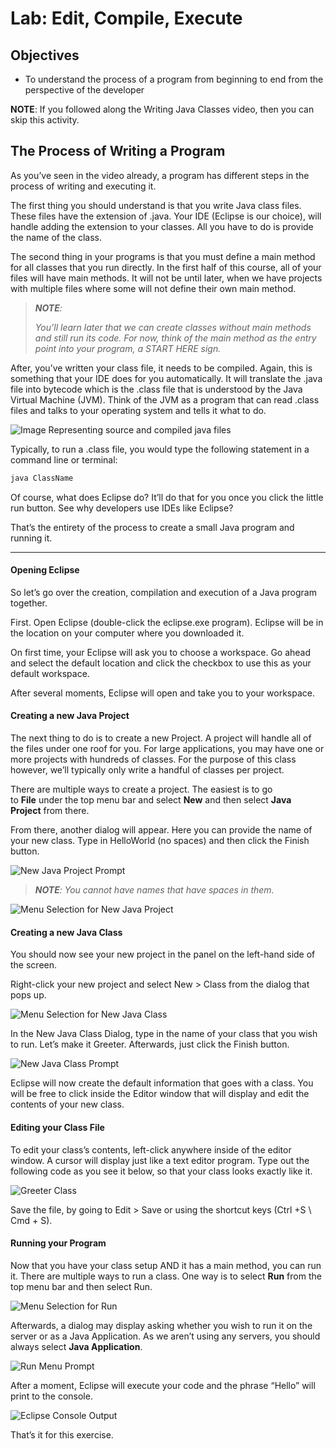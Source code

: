 # Lab: Edit, Compile, Execute

## Objectives
- To understand the process of a program from beginning to end from the perspective of the developer

**NOTE**: If you followed along the Writing Java Classes video, then you can skip this activity.

## The Process of Writing a Program

As you’ve seen in the video already, a program has different steps in the process of writing and executing it.

The first thing you should understand is that you write Java class files. These files have the extension of .java. Your IDE (Eclipse is our choice), will handle adding the extension to your classes. All you have to do is provide the name of the class.

The second thing in your programs is that you must define a main method for all classes that you run directly. In the first half of this course, all of your files will have main methods. It will not be until later, when we have projects with multiple files where some will not define their own main method.

> ***NOTE**:*
>
> *You’ll learn later that we can create classes without main methods and still run its code. For now, think of the main method as the entry point into your program, a START HERE sign.*

After, you’ve written your class file, it needs to be compiled. Again, this is something that your IDE does for you automatically. It will translate the .java file into bytecode which is the .class file that is understood by the Java Virtual Machine (JVM). Think of the JVM as a program that can read .class files and talks to your operating system and tells it what to do.

![Image Representing source and compiled java files](./images/java_bytecode.png)

Typically, to run a .class file, you would type the following statement in a command line or terminal:

```bash
java ClassName
```

Of course, what does Eclipse do? It’ll do that for you once you click the little run button. See why developers use IDEs like Eclipse?

That’s the entirety of the process to create a small Java program and running it.

---

#### Opening Eclipse
So let’s go over the creation, compilation and execution of a Java program together.

First. Open Eclipse (double-click the eclipse.exe program). Eclipse will be in the location on your computer where you downloaded it.

On first time, your Eclipse will ask you to choose a workspace. Go ahead and select the default location and click the checkbox to use this as your default workspace.

After several moments, Eclipse will open and take you to your workspace.

#### Creating a new Java Project
The next thing to do is to create a new Project. A project will handle all of the files under one roof for you. For large applications, you may have one or more projects with hundreds of classes. For the purpose of this class however, we’ll typically only write a handful of classes per project.

There are multiple ways to create a project. The easiest is to go to **File** under the top menu bar and select **New** and then select **Java Project** from there.

From there, another dialog will appear. Here you can provide the name of your new class. Type in HelloWorld (no spaces) and then click the Finish button.

![New Java Project Prompt](./images/java_project_prompt.png)


> ***NOTE**: You cannot have names that have spaces in them.*

![Menu Selection for New Java Project](./images/java_project_menu.png)

#### Creating a new Java Class

You should now see your new project in the panel on the left-hand side of the screen.

Right-click your new project and select New > Class from the dialog that pops up.

![Menu Selection for New Java Class](./images/java_class_menu.png)

In the New Java Class Dialog, type in the name of your class that you wish to run. Let’s make it Greeter. Afterwards, just click the Finish button.

![New Java Class Prompt](./images/java_class_prompt.png)

Eclipse will now create the default information that goes with a class. You will be free to click inside the Editor window that will display and edit the contents of your new class.

#### Editing your Class File

To edit your class’s contents, left-click anywhere inside of the editor window. A cursor will display just like a text editor program. Type out the following code as you see it below, so that your class looks exactly like it.

![Greeter Class](./images/greeter_class.png)

Save the file, by going to Edit > Save or using the shortcut keys (Ctrl +S \ Cmd + S).

#### Running your Program
Now that you have your class setup AND it has a main method, you can run it. There are multiple ways to run a class. One way is to select **Run** from the top menu bar and then select Run.

![Menu Selection for Run](./images/run_menu.png)

Afterwards, a dialog may display asking whether you wish to run it on the server or as a Java Application. As we aren’t using any servers, you should always select **Java Application**.

![Run Menu Prompt](./images/run_prompt.png)

After a moment, Eclipse will execute your code and the phrase “Hello” will print to the console.

![Eclipse Console Output](./images/console_output.png)

That’s it for this exercise.